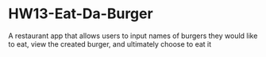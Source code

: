 # HW13-Eat-Da-Burger
A restaurant app that allows users to input names of burgers they would like to eat, view the created burger, and ultimately choose to eat it
